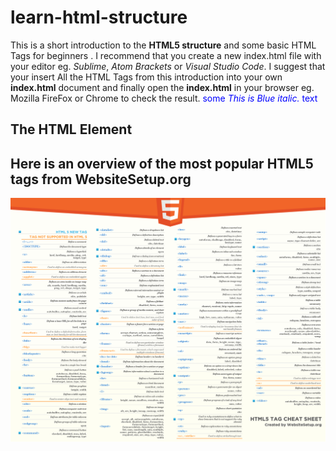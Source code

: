 # learn-html-structure

This is a short introduction to the **HTML5 structure** and some basic HTML Tags for beginners . I recommend that you create a new index.html file with your editor eg. _Sublime_, _Atom Brackets_ or _Visual Studio Code_. I suggest that your insert All the HTML Tags from this introduction into your own **index.html** document and finally open the **index.html** in your browser eg. Mozilla FireFox or Chrome to check the result.
<span style="color:blue">some _This is Blue italic._ text</span>

## The HTML <head> Element

## Here is an overview of the most popular HTML5 tags from WebsiteSetup.org

![alt text](cheatsheet.png)
